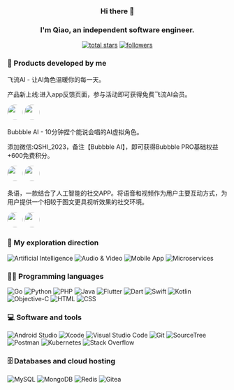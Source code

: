 <h3 align="center">
    Hi there 👋
  </h3>
  <h3 align="center">
    I'm Qiao, an independent software engineer.
  </h3>
  
  <p align="center">
    <a href="https://github.com/sshiqiao?tab=repositories&sort=stargazers">
      <img alt="total stars" title="Total stars on GitHub" src="https://custom-icon-badges.demolab.com/github/stars/sshiqiao?color=55960c&style=for-the-badge&labelColor=488207&logo=star"/></a>
    <a href="https://github.com/sshiqiao?tab=followers">
      <img alt="followers" title="Follow me on Github" src="https://custom-icon-badges.demolab.com/github/followers/sshiqiao?color=236ad3&labelColor=1155ba&style=for-the-badge&logo=person-add&label=Followers&logoColor=white"/></a>
  </p>
  
  ### 📱 Products developed by me
   <p>
  飞流AI - 让AI角色温暖你的每一天。
  </p>
  
  <p>
  产品新上线:进入app反馈页面，参与活动即可获得免费飞流AI会员。
  </p>
  
  <p>
    <a href="https://apps.apple.com/cn/app/%E9%A3%9E%E6%B5%81ai/id6749163909"><img src="https://axisera.com/wp-content/uploads/2023/11/appstore-download.png" height="35" style="border-radius: 35px;"></a>
    <a href="https://play.google.com/store/apps/details?id=com.axisera.feelio"><img src="https://axisera.com/wp-content/uploads/2023/11/google-download.png" height="35" style="border-radius: 35px;"></a>
  </p>
  <p>
  Bubbble AI - 10分钟捏个能说会唱的AI虚拟角色。
  </p>
  
  <p>
  添加微信:QSHI_2023，备注【Bubbble AI】，即可获得Bubbble PRO基础权益+600免费积分。
  </p>
  
  <p>
    <a href="https://apps.apple.com/us/app/bubbble-ai/id6503120297"><img src="https://axisera.com/wp-content/uploads/2023/11/appstore-download.png" height="35" style="border-radius: 35px;"></a>
    <a href="https://play.google.com/store/apps/details?id=com.axisera.bubbble"><img src="https://axisera.com/wp-content/uploads/2023/11/google-download.png" height="35" style="border-radius: 35px;"></a>
  </p>

  <p>
  条语，一款结合了人工智能的社交APP。将语音和视频作为用户主要互动方式，为用户提供一个相较于图文更具视听效果的社交环境。
  </p>
  
  <p>
    <a href="https://apps.apple.com/cn/app/%E6%9D%A1%E8%AF%AD%E9%9F%B3%E8%A7%86%E9%A2%91-%E5%8F%AF%E4%BB%A5%E5%90%AC%E7%9A%84%E7%A4%BE%E4%BA%A4app/id1582465740"><img src="https://axisera.com/wp-content/uploads/2023/11/appstore-download.png" height="35" style="border-radius: 35px;"></a>
    <a href="https://play.google.com/store/apps/details?id=com.axisera.tiaoyu"><img src="https://axisera.com/wp-content/uploads/2023/11/google-download.png" height="35" style="border-radius: 35px;"></a>
  </p>
  
  ### 🤖️ My exploration direction
  
  <p>
      <img alt="Artificial Intelligence" src="https://img.shields.io/badge/Artificial%20Intelligence-adadad"/>
      <img alt="Audio & Video" src="https://img.shields.io/badge/Audio%20&%20Video-bb40de"/>
      <img alt="Mobile App" src="https://img.shields.io/badge/Mobile%20App-44d2cd"/>
      <img alt="Microservices" src="https://img.shields.io/badge/Microservices-65d244"/>
  </p>
  
  ### 👨‍💻 Programming languages
  
  <p>
      <img alt="Go" src="https://img.shields.io/badge/Go-02eaf8"/>
      <img alt="Python" src="https://img.shields.io/badge/Python-2778cb"/>
      <img alt="PHP" src="https://img.shields.io/badge/PHP-546bc1"/>
      <img alt="Java" src="https://img.shields.io/badge/Java-417dce"/>
      <img alt="Flutter" src="https://img.shields.io/badge/Flutter-31bbee"/>
      <img alt="Dart" src="https://img.shields.io/badge/Dart-12bced"/>
      <img alt="Swift" src="https://img.shields.io/badge/Swift-ed5e3d"/>
      <img alt="Kotlin" src="https://img.shields.io/badge/Kotlin-d835e7"/>
      <img alt="Objective-C" src="https://img.shields.io/badge/Objective%20C-9b9b9b"/>
      <img alt="HTML" src="https://img.shields.io/badge/HTML-f27a21"/>
      <img alt="CSS" src="https://img.shields.io/badge/CSS-2c50eb"/>
  </p>
  
  ### 💻 Software and tools
  
  <p>
      <img alt="Android Studio" src="https://img.shields.io/badge/Android%20Studio-3DDC84"/>
      <img alt="Xcode" src="https://img.shields.io/badge/Xcode-02eaf8"/>
      <img alt="Visual Studio Code" src="https://img.shields.io/badge/Visual Studio Code-0078d7"/>
      <img alt="Git" src="https://img.shields.io/badge/Git-F05033"/>
      <img alt="SourceTree" src="https://img.shields.io/badge/SourceTree-226cdc"/>
      <img alt="Postman" src="https://img.shields.io/badge/Postman-FF6C37"/>
      <img alt="Kubernetes" src="https://img.shields.io/badge/Kubernetes-136ef7"/>
      <img alt="Stack Overflow" src="https://img.shields.io/badge/Stack%20Overflow-FE7A16"/>
  </p>
  
  ### 🗄️ Databases and cloud hosting
  
  <p>
      <img alt="MySQL" src="https://img.shields.io/badge/MySQL-2d68c1"/>
      <img alt="MongoDB" src="https://img.shields.io/badge/MongoDB-6acd39"/>
      <img alt="Redis" src="https://img.shields.io/badge/Redis-d2534d"/>
      <img alt="Gitea" src="https://img.shields.io/badge/Gitea-6dad42"/>
  </p>
  

